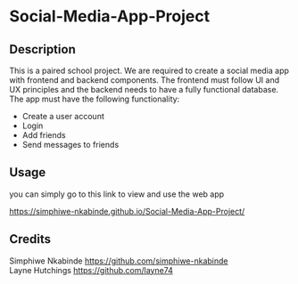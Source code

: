 # Social-Media-App-Project

## Description
This is a paired school project. We are required to create a social media app with frontend and backend components.
The frontend must follow UI and UX principles and the backend needs to have a fully functional database.  
The app must have the following functionality:
- Create a user account
- Login
- Add friends
- Send messages to friends

## Usage
you can simply go to this link to view and use the web app

https://simphiwe-nkabinde.github.io/Social-Media-App-Project/

## Credits
Simphiwe Nkabinde https://github.com/simphiwe-nkabinde  
Layne Hutchings https://github.com/layne74
